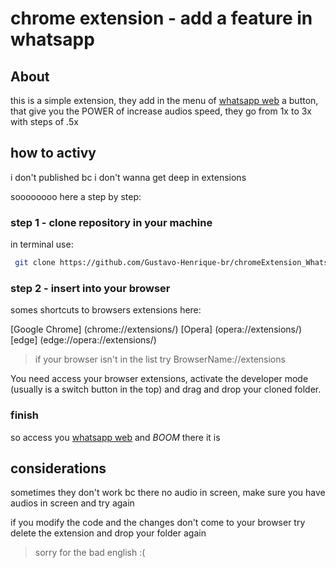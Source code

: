# chrome extension - add a feature in whatsapp

## About

this is a simple extension, they add in the menu of [whatsapp web](https://web.whatsapp.com) a button, that give you the POWER of increase audios speed, they go from 1x to 3x with steps of .5x

## how to activy

i don't published bc i don't wanna get deep in extensions

soooooooo
here a step by step:

### step 1 - clone repository in your machine

in terminal use:

```bash
 git clone https://github.com/Gustavo-Henrique-br/chromeExtension_WhatsAppFasterAudios.git
```
### step 2 - insert into your browser

somes shortcuts to browsers extensions here:

[Google Chrome] (chrome://extensions/)
[Opera] (opera://extensions/)
[edge] (edge://opera://extensions/)

> if your browser isn't in the list try BrowserName://extensions

You need access your browser extensions, activate the developer mode (usually is a switch button in the top)
and drag and drop your cloned folder.

### finish

so access you [whatsapp web](https://web.whatsapp.com) and *BOOM* there it is

## considerations

sometimes they don't work bc there no audio in screen, make sure you have audios in screen and try again

if you modify the code and the changes don't come to your browser try delete the extension and drop your folder again

> sorry for the bad english :(
